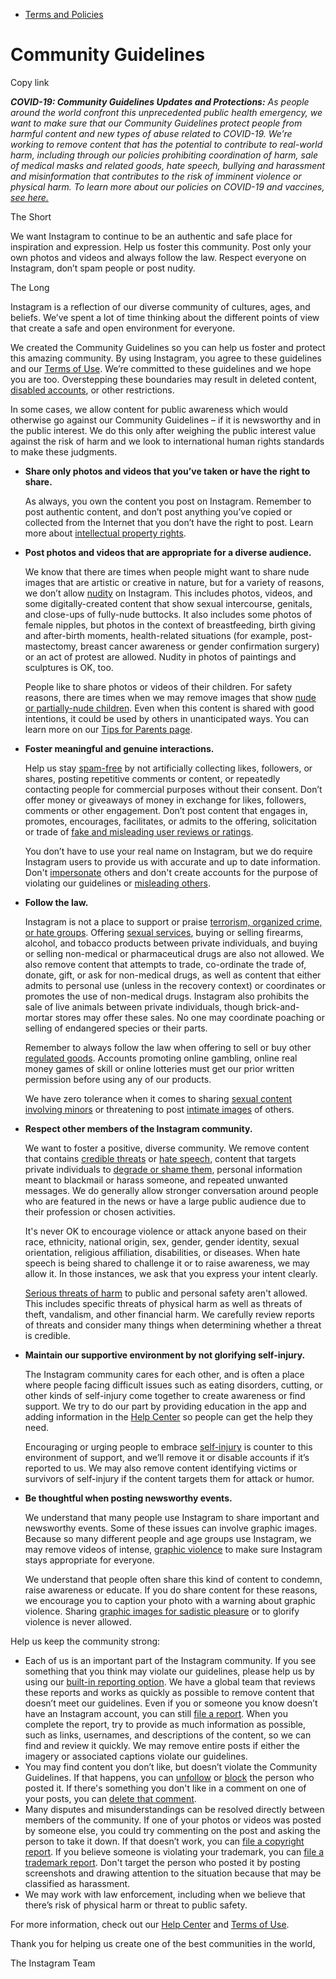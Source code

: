 *   [Terms and Policies](https://help.instagram.com/1417489251945243/?helpref=breadcrumb)

Community Guidelines
====================

Copy link

_**COVID-19: Community Guidelines Updates and Protections:** As people around the world confront this unprecedented public health emergency, we want to make sure that our Community Guidelines protect people from harmful content and new types of abuse related to COVID-19. We’re working to remove content that has the potential to contribute to real-world harm, including through our policies prohibiting coordination of harm, sale of medical masks and related goods, hate speech, bullying and harassment and misinformation that contributes to the risk of imminent violence or physical harm. To learn more about our policies on COVID-19 and vaccines, [see here.](https://help.instagram.com/697825587576762?helpref=faq_content)_

The Short

We want Instagram to continue to be an authentic and safe place for inspiration and expression. Help us foster this community. Post only your own photos and videos and always follow the law. Respect everyone on Instagram, don’t spam people or post nudity.

The Long

Instagram is a reflection of our diverse community of cultures, ages, and beliefs. We’ve spent a lot of time thinking about the different points of view that create a safe and open environment for everyone.

We created the Community Guidelines so you can help us foster and protect this amazing community. By using Instagram, you agree to these guidelines and our [Terms of Use](https://www.instagram.com/legal/terms). We’re committed to these guidelines and we hope you are too. Overstepping these boundaries may result in deleted content, [disabled accounts](https://help.instagram.com/366993040048856?helpref=faq_content), or other restrictions.

In some cases, we allow content for public awareness which would otherwise go against our Community Guidelines – if it is newsworthy and in the public interest. We do this only after weighing the public interest value against the risk of harm and we look to international human rights standards to make these judgments.

*   **Share only photos and videos that you’ve taken or have the right to share.**
    
    As always, you own the content you post on Instagram. Remember to post authentic content, and don’t post anything you’ve copied or collected from the Internet that you don’t have the right to post. Learn more about [intellectual property rights](https://help.instagram.com/126382350847838?helpref=faq_content).
    
*   **Post photos and videos that are appropriate for a diverse audience.**
    
    We know that there are times when people might want to share nude images that are artistic or creative in nature, but for a variety of reasons, we don’t allow [nudity](https://l.instagram.com/?u=https%3A%2F%2Fwww.facebook.com%2Fcommunitystandards%2Fadult_nudity_sexual_activity&e=AT3E9x-Ubm1u7AOJdAlIUCTfyyBOOIQpFGvsLmV_rWrZz0A33s3My2fDla9h-nfUdltWgVXiMRGRxIUYLBWRjqTKQVOARuzOJBWibAE7nuoz-PTj1_bDoHx7ER4TfZJrEmkh1DxRcLn8Am8Y3op4YA) on Instagram. This includes photos, videos, and some digitally-created content that show sexual intercourse, genitals, and close-ups of fully-nude buttocks. It also includes some photos of female nipples, but photos in the context of breastfeeding, birth giving and after-birth moments, health-related situations (for example, post-mastectomy, breast cancer awareness or gender confirmation surgery) or an act of protest are allowed. Nudity in photos of paintings and sculptures is OK, too.
    
    People like to share photos or videos of their children. For safety reasons, there are times when we may remove images that show [nude or partially-nude children](https://l.instagram.com/?u=https%3A%2F%2Fwww.facebook.com%2Fcommunitystandards%2Fchild_nudity_sexual_exploitation&e=AT3E9x-Ubm1u7AOJdAlIUCTfyyBOOIQpFGvsLmV_rWrZz0A33s3My2fDla9h-nfUdltWgVXiMRGRxIUYLBWRjqTKQVOARuzOJBWibAE7nuoz-PTj1_bDoHx7ER4TfZJrEmkh1DxRcLn8Am8Y3op4YA). Even when this content is shared with good intentions, it could be used by others in unanticipated ways. You can learn more on our [Tips for Parents page](https://help.instagram.com/154475974694511/?helpref=faq_content).
    
*   **Foster meaningful and genuine interactions.**
    
    Help us stay [spam-free](https://l.instagram.com/?u=https%3A%2F%2Fwww.facebook.com%2Fcommunitystandards%2Fspam&e=AT3E9x-Ubm1u7AOJdAlIUCTfyyBOOIQpFGvsLmV_rWrZz0A33s3My2fDla9h-nfUdltWgVXiMRGRxIUYLBWRjqTKQVOARuzOJBWibAE7nuoz-PTj1_bDoHx7ER4TfZJrEmkh1DxRcLn8Am8Y3op4YA) by not artificially collecting likes, followers, or shares, posting repetitive comments or content, or repeatedly contacting people for commercial purposes without their consent. Don’t offer money or giveaways of money in exchange for likes, followers, comments or other engagement. Don’t post content that engages in, promotes, encourages, facilitates, or admits to the offering, solicitation or trade of [fake and misleading user reviews or ratings](https://l.instagram.com/?u=https%3A%2F%2Fwww.facebook.com%2Fcommunitystandards%2Ffraud_deception&e=AT3E9x-Ubm1u7AOJdAlIUCTfyyBOOIQpFGvsLmV_rWrZz0A33s3My2fDla9h-nfUdltWgVXiMRGRxIUYLBWRjqTKQVOARuzOJBWibAE7nuoz-PTj1_bDoHx7ER4TfZJrEmkh1DxRcLn8Am8Y3op4YA).
    
    You don’t have to use your real name on Instagram, but we do require Instagram users to provide us with accurate and up to date information. Don't [impersonate](https://l.instagram.com/?u=https%3A%2F%2Fwww.facebook.com%2Fcommunitystandards%2Fmisrepresentation&e=AT3E9x-Ubm1u7AOJdAlIUCTfyyBOOIQpFGvsLmV_rWrZz0A33s3My2fDla9h-nfUdltWgVXiMRGRxIUYLBWRjqTKQVOARuzOJBWibAE7nuoz-PTj1_bDoHx7ER4TfZJrEmkh1DxRcLn8Am8Y3op4YA) others and don't create accounts for the purpose of violating our guidelines or [misleading others](https://l.instagram.com/?u=https%3A%2F%2Ftransparency.fb.com%2Fpolicies%2Fcommunity-standards%2Finauthentic-behavior%2F&e=AT3E9x-Ubm1u7AOJdAlIUCTfyyBOOIQpFGvsLmV_rWrZz0A33s3My2fDla9h-nfUdltWgVXiMRGRxIUYLBWRjqTKQVOARuzOJBWibAE7nuoz-PTj1_bDoHx7ER4TfZJrEmkh1DxRcLn8Am8Y3op4YA).
    
*   **Follow the law.**
    
    Instagram is not a place to support or praise [terrorism, organized crime, or hate groups](https://l.instagram.com/?u=https%3A%2F%2Fwww.facebook.com%2Fcommunitystandards%2Fdangerous_individuals_organizations&e=AT3E9x-Ubm1u7AOJdAlIUCTfyyBOOIQpFGvsLmV_rWrZz0A33s3My2fDla9h-nfUdltWgVXiMRGRxIUYLBWRjqTKQVOARuzOJBWibAE7nuoz-PTj1_bDoHx7ER4TfZJrEmkh1DxRcLn8Am8Y3op4YA). Offering [sexual services](https://l.instagram.com/?u=https%3A%2F%2Fwww.facebook.com%2Fcommunitystandards%2Fsexual_solicitation&e=AT3E9x-Ubm1u7AOJdAlIUCTfyyBOOIQpFGvsLmV_rWrZz0A33s3My2fDla9h-nfUdltWgVXiMRGRxIUYLBWRjqTKQVOARuzOJBWibAE7nuoz-PTj1_bDoHx7ER4TfZJrEmkh1DxRcLn8Am8Y3op4YA), buying or selling firearms, alcohol, and tobacco products between private individuals, and buying or selling non-medical or pharmaceutical drugs are also not allowed. We also remove content that attempts to trade, co-ordinate the trade of, donate, gift, or ask for non-medical drugs, as well as content that either admits to personal use (unless in the recovery context) or coordinates or promotes the use of non-medical drugs. Instagram also prohibits the sale of live animals between private individuals, though brick-and-mortar stores may offer these sales. No one may coordinate poaching or selling of endangered species or their parts.
    
    Remember to always follow the law when offering to sell or buy other [regulated goods](https://l.instagram.com/?u=https%3A%2F%2Fwww.facebook.com%2Fcommunitystandards%2Fregulated_goods&e=AT3E9x-Ubm1u7AOJdAlIUCTfyyBOOIQpFGvsLmV_rWrZz0A33s3My2fDla9h-nfUdltWgVXiMRGRxIUYLBWRjqTKQVOARuzOJBWibAE7nuoz-PTj1_bDoHx7ER4TfZJrEmkh1DxRcLn8Am8Y3op4YA). Accounts promoting online gambling, online real money games of skill or online lotteries must get our prior written permission before using any of our products.
    
    We have zero tolerance when it comes to sharing [sexual content involving minors](https://l.instagram.com/?u=https%3A%2F%2Fwww.facebook.com%2Fcommunitystandards%2Fchild_nudity_sexual_exploitation&e=AT3E9x-Ubm1u7AOJdAlIUCTfyyBOOIQpFGvsLmV_rWrZz0A33s3My2fDla9h-nfUdltWgVXiMRGRxIUYLBWRjqTKQVOARuzOJBWibAE7nuoz-PTj1_bDoHx7ER4TfZJrEmkh1DxRcLn8Am8Y3op4YA) or threatening to post [intimate images](https://l.instagram.com/?u=https%3A%2F%2Fwww.facebook.com%2Fcommunitystandards%2Fsexual_exploitation_adults&e=AT3E9x-Ubm1u7AOJdAlIUCTfyyBOOIQpFGvsLmV_rWrZz0A33s3My2fDla9h-nfUdltWgVXiMRGRxIUYLBWRjqTKQVOARuzOJBWibAE7nuoz-PTj1_bDoHx7ER4TfZJrEmkh1DxRcLn8Am8Y3op4YA) of others.
    
*   **Respect other members of the Instagram community.**
    
    We want to foster a positive, diverse community. We remove content that contains [credible threats](https://l.instagram.com/?u=https%3A%2F%2Fwww.facebook.com%2Fcommunitystandards%2Fcredible_violence&e=AT3E9x-Ubm1u7AOJdAlIUCTfyyBOOIQpFGvsLmV_rWrZz0A33s3My2fDla9h-nfUdltWgVXiMRGRxIUYLBWRjqTKQVOARuzOJBWibAE7nuoz-PTj1_bDoHx7ER4TfZJrEmkh1DxRcLn8Am8Y3op4YA) or [hate speech](https://l.instagram.com/?u=https%3A%2F%2Fwww.facebook.com%2Fcommunitystandards%2Fhate_speech&e=AT3E9x-Ubm1u7AOJdAlIUCTfyyBOOIQpFGvsLmV_rWrZz0A33s3My2fDla9h-nfUdltWgVXiMRGRxIUYLBWRjqTKQVOARuzOJBWibAE7nuoz-PTj1_bDoHx7ER4TfZJrEmkh1DxRcLn8Am8Y3op4YA), content that targets private individuals to [degrade or shame them](https://l.instagram.com/?u=https%3A%2F%2Fwww.facebook.com%2Fcommunitystandards%2Fbullying&e=AT3E9x-Ubm1u7AOJdAlIUCTfyyBOOIQpFGvsLmV_rWrZz0A33s3My2fDla9h-nfUdltWgVXiMRGRxIUYLBWRjqTKQVOARuzOJBWibAE7nuoz-PTj1_bDoHx7ER4TfZJrEmkh1DxRcLn8Am8Y3op4YA), personal information meant to blackmail or harass someone, and repeated unwanted messages. We do generally allow stronger conversation around people who are featured in the news or have a large public audience due to their profession or chosen activities.
    
    It's never OK to encourage violence or attack anyone based on their race, ethnicity, national origin, sex, gender, gender identity, sexual orientation, religious affiliation, disabilities, or diseases. When hate speech is being shared to challenge it or to raise awareness, we may allow it. In those instances, we ask that you express your intent clearly.
    
    [Serious threats of harm](https://l.instagram.com/?u=https%3A%2F%2Fwww.facebook.com%2Fcommunitystandards%2Fcredible_violence&e=AT3E9x-Ubm1u7AOJdAlIUCTfyyBOOIQpFGvsLmV_rWrZz0A33s3My2fDla9h-nfUdltWgVXiMRGRxIUYLBWRjqTKQVOARuzOJBWibAE7nuoz-PTj1_bDoHx7ER4TfZJrEmkh1DxRcLn8Am8Y3op4YA) to public and personal safety aren't allowed. This includes specific threats of physical harm as well as threats of theft, vandalism, and other financial harm. We carefully review reports of threats and consider many things when determining whether a threat is credible.
    
*   **Maintain our supportive environment by not glorifying self-injury.**
    
    The Instagram community cares for each other, and is often a place where people facing difficult issues such as eating disorders, cutting, or other kinds of self-injury come together to create awareness or find support. We try to do our part by providing education in the app and adding information in the [Help Center](https://help.instagram.com/) so people can get the help they need.
    
    Encouraging or urging people to embrace [self-injury](https://l.instagram.com/?u=https%3A%2F%2Fwww.facebook.com%2Fcommunitystandards%2Fsuicide_self_injury_violence&e=AT3E9x-Ubm1u7AOJdAlIUCTfyyBOOIQpFGvsLmV_rWrZz0A33s3My2fDla9h-nfUdltWgVXiMRGRxIUYLBWRjqTKQVOARuzOJBWibAE7nuoz-PTj1_bDoHx7ER4TfZJrEmkh1DxRcLn8Am8Y3op4YA) is counter to this environment of support, and we’ll remove it or disable accounts if it’s reported to us. We may also remove content identifying victims or survivors of self-injury if the content targets them for attack or humor.
    
*   **Be thoughtful when posting newsworthy events.**
    
    We understand that many people use Instagram to share important and newsworthy events. Some of these issues can involve graphic images. Because so many different people and age groups use Instagram, we may remove videos of intense, [graphic violence](https://l.instagram.com/?u=https%3A%2F%2Fwww.facebook.com%2Fcommunitystandards%2Fgraphic_violence&e=AT3E9x-Ubm1u7AOJdAlIUCTfyyBOOIQpFGvsLmV_rWrZz0A33s3My2fDla9h-nfUdltWgVXiMRGRxIUYLBWRjqTKQVOARuzOJBWibAE7nuoz-PTj1_bDoHx7ER4TfZJrEmkh1DxRcLn8Am8Y3op4YA) to make sure Instagram stays appropriate for everyone.
    
    We understand that people often share this kind of content to condemn, raise awareness or educate. If you do share content for these reasons, we encourage you to caption your photo with a warning about graphic violence. Sharing [graphic images for sadistic pleasure](https://l.instagram.com/?u=https%3A%2F%2Fwww.facebook.com%2Fcommunitystandards%2Fcruel_insensitive&e=AT3E9x-Ubm1u7AOJdAlIUCTfyyBOOIQpFGvsLmV_rWrZz0A33s3My2fDla9h-nfUdltWgVXiMRGRxIUYLBWRjqTKQVOARuzOJBWibAE7nuoz-PTj1_bDoHx7ER4TfZJrEmkh1DxRcLn8Am8Y3op4YA) or to glorify violence is never allowed.
    

Help us keep the community strong:

*   Each of us is an important part of the Instagram community. If you see something that you think may violate our guidelines, please help us by using our [built-in reporting option](https://help.instagram.com/165828726894770?helpref=faq_content). We have a global team that reviews these reports and works as quickly as possible to remove content that doesn’t meet our guidelines. Even if you or someone you know doesn’t have an Instagram account, you can still [file a report](https://help.instagram.com/contact/383679321740945). When you complete the report, try to provide as much information as possible, such as links, usernames, and descriptions of the content, so we can find and review it quickly. We may remove entire posts if either the imagery or associated captions violate our guidelines.
*   You may find content you don’t like, but doesn’t violate the Community Guidelines. If that happens, you can [unfollow](https://help.instagram.com/286340048138725?helpref=faq_content) or [block](https://help.instagram.com/426700567389543/?helpref=faq_content) the person who posted it. If there's something you don't like in a comment on one of your posts, you can [delete that comment](https://help.instagram.com/289098941190483?helpref=faq_content).
*   Many disputes and misunderstandings can be resolved directly between members of the community. If one of your photos or videos was posted by someone else, you could try commenting on the post and asking the person to take it down. If that doesn’t work, you can [file a copyright report](https://help.instagram.com/126382350847838?helpref=faq_content). If you believe someone is violating your trademark, you can [file a trademark report](https://help.instagram.com/222826637847963?helpref=faq_content). Don't target the person who posted it by posting screenshots and drawing attention to the situation because that may be classified as harassment.
*   We may work with law enforcement, including when we believe that there’s risk of physical harm or threat to public safety.

For more information, check out our [Help Center](https://help.instagram.com/) and [Terms of Use](https://l.instagram.com/?u=http%3A%2F%2Finstagram.com%2Flegal%2Fterms%2F%23&e=AT3E9x-Ubm1u7AOJdAlIUCTfyyBOOIQpFGvsLmV_rWrZz0A33s3My2fDla9h-nfUdltWgVXiMRGRxIUYLBWRjqTKQVOARuzOJBWibAE7nuoz-PTj1_bDoHx7ER4TfZJrEmkh1DxRcLn8Am8Y3op4YA).

Thank you for helping us create one of the best communities in the world,

The Instagram Team